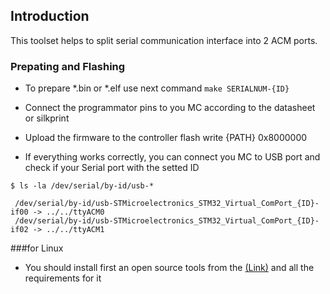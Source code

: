 ## Introduction                                                                                                     
This toolset helps to split serial communication interface into 2 ACM ports. 

### Prepating and Flashing
- To prepare *.bin or *.elf use next command
`make SERIALNUM-{ID}`

- Connect the programmator pins to you MC according to the datasheet or silkprint

- Upload the firmware to the controller 
flash write {PATH} 0x8000000

- If everything works correctly, you can connect you MC to USB port and check if your Serial port with the setted ID
```
$ ls -la /dev/serial/by-id/usb-*
 
 /dev/serial/by-id/usb-STMicroelectronics_STM32_Virtual_ComPort_{ID}-if00 -> ../../ttyACM0
 /dev/serial/by-id/usb-STMicroelectronics_STM32_Virtual_ComPort_{ID}-if02 -> ../../ttyACM1
```

###for Linux
- You should install first an open source tools from the [(Link)](https://github.com/stlink-org/stlink) and all the requirements for it

